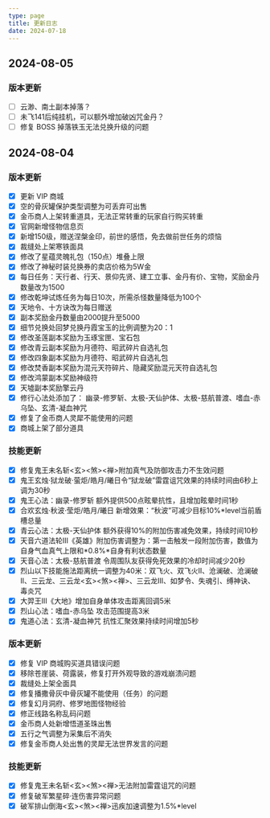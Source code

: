 ```yaml
---
type: page
title: 更新日志
date: 2024-07-18
---
```

<!-- markdownlint-disable MD033 MD024 -->

<div id="changeLog">

## 2024-08-05

### 版本更新

- [ ] 云渺、南土副本掉落？
- [ ] 未飞141后纯挂机，可以额外增加破凶咒金丹？
- [ ] 修复 BOSS 掉落铁玉无法兑换升级的问题

## 2024-08-04

### 版本更新

- [x] 更新 VIP 商城
- [x] 空的骨灰罐保护类型调整为可丢弃可出售
- [x] 金币商人上架转重道具，无法正常转重的玩家自行购买转重
- [x] 官网新增怪物信息页
- [x] 新增150级，赠送涅槃金印，前世的感悟，免去做前世任务的烦恼
- [x] 裁缝处上架寒铁面具
- [x] 修改了星蕴灵魄礼包（150点）堆叠上限
- [x] 修改了神秘时装兑换券的卖店价格为5W金
- [x] 每日任务：天行者、行天、景仰先贤、建工立事、金丹有价、宝物，奖励金丹数量改为1500
- [x] 修改乾坤试炼任务为每日10次，所需杀怪数量降低为100个
- [x] 天地令、十方诀改为每日赠送
- [x] 副本奖励金丹数量由2000提升至5000
- [x] 细节兑换处回梦兑换丹霞宝玉的比例调整为20：1
- [x] 修改圣莲副本奖励为玉琢宝匣、宝石包
- [x] 修改青云副本奖励为月德符、昭武碎片自选礼包
- [x] 修改四象副本奖励为月德符、昭武碎片自选礼包
- [x] 修改焚香副本奖励为混元天符碎片、隐藏奖励混元天符自选礼包
- [x] 修改鸿蒙副本奖励神级符
- [x] 天墟副本奖励擎云丹
- [x] 修行心法处添加了： 幽录-修罗斩、太极-天仙护体、太极-慈航普渡、嗜血-赤乌坠、玄清-凝血神咒
- [x] 修复了金币商人灵犀不能使用的问题
- [x] 商城上架了部分道具

### 技能更新

- [x] 修复鬼王未名斩<玄><煞><禅>附加真气及防御攻击力不生效问题
- [x] 鬼王玄烛·狱龙破·萤炬/皓月/曦日令“狱龙破”雷霆诅咒效果的持续时间由6秒上调为30秒
- [x] 鬼王心法：幽录-修罗斩 额外提供500点眩晕抗性，且增加眩晕时间1秒
- [x] 合欢玄烛·秋波·莹炬/皓月/曦日 新增效果：“秋波”可减少目标10%*level当前盾槽总量
- [x] 青云心法：太极-天仙护体 额外获得10%的附加伤害减免效果，持续时间10秒
- [x] 天音六道法轮III《英雄》附加伤害调整为：第一击触发一段附加伤害，数值为自身气血真气上限和\*0.8%\*自身有利状态数量
- [x] 天音心法：太极-慈航普渡 令周围队友获得免死效果的冷却时间减少20秒
- [x] 烈山以下技能施法距离统一调整为40米：双飞火、双飞火II、沧澜破、沧澜破II、三云龙、三云龙<玄><煞><禅>、三云龙III、如梦令、失魂引、缚神诀、毒炎咒
- [x] 大羿王III《大地》增加自身单体攻击距离回调5米
- [x] 烈山心法：嗜血-赤乌坠 攻击范围提高3米
- [x] 鬼道心法：玄清-凝血神咒 抗性汇聚效果持续时间增加5秒

### 版本更新

- [x] 修复 VIP 商城购买道具错误问题
- [x] 移除苍崖装、荷露装，修复打开外观导致的游戏崩溃问题
- [x] 裁缝处上架全面具
- [x] 修复播撒骨灰中骨灰罐不能使用（任务）的问题
- [x] 修复幻月洞府、修罗地图怪物经验
- [x] 修正线路名称乱码问题
- [x] 金币商人处新增悟道圣珠出售
- [x] 五行之气调整为采集后不消失
- [x] 修复金币商人处出售的灵犀无法世界发言的问题

### 技能更新

- [x] 修复鬼王未名斩<玄><煞><禅>无法附加雷霆诅咒的问题
- [x] 修复破军繁星碎·连伤害异常问题
- [x] 破军排山倒海<玄><煞><禅>迅疾加速调整为1.5%*level

</div>
